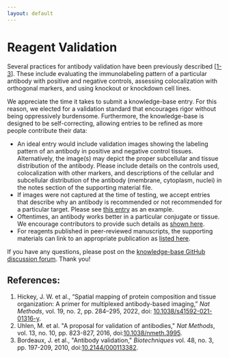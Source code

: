```yaml
---
layout: default
---
```


# Reagent Validation

Several practices for antibody validation have been previously described [[1-3](#references)]. These include evaluating the immunolabeling pattern of a particular antibody with positive and negative controls, assessing colocalization with orthogonal markers, and using knockout or knockdown cell lines.

We appreciate the time it takes to submit a knowledge-base entry. For this reason, we elected for a validation standard that encourages rigor without being oppressively burdensome. Furthermore, the knowledge-base is designed to be self-correcting, allowing entries to be refined as more people contribute their data:
* An ideal entry would include validation images showing the labeling pattern of an antibody in positive and negative control tissues. Alternatively, the image(s) may depict the proper subcellular and tissue distribution of the antibody. Please include details on the controls used, colocalization with other markers, and descriptions of the cellular and subcellular distribution of the antibody (membrane, cytoplasm, nuclei) in the notes section of the supporting material file.
* If images were not captured at the time of testing, we accept entries that describe why an antibody is recommended or not recommended for a particular target. Please see [this entry](./supporting_material/CD11b_Unconjugated/0000-0003-4379-8967.md) as an example.
* Oftentimes, an antibody works better in a particular conjugate or tissue. We encourage contributors to provide such details as [shown here](./supporting_material/CD11c_AF594/0000-0003-4379-8967.md).
* For reagents published in peer-reviewed manuscripts, the supporting materials can link to an appropriate publication as [listed here](./supporting_material/CD44_AF700/0000-0003-1431-1398.md).

If you have any questions, please post on the [knowledge-base GitHub discussion forum](https://github.com/IBEXImagingCommunity/ibex_imaging_knowledge_base/discussions). Thank you!

## References:
1. Hickey, J. W. et al., “Spatial mapping of protein composition and tissue
organization: A primer for multiplexed antibody-based imaging,” *Nat
Methods*, vol. 19, no. 2, pp. 284–295, 2022, doi:
[10.1038/s41592-021-01316-y](https://doi.org/10.1038/s41592-021-01316-y).
1. Uhlen, M. et al. "A proposal for validation of antibodies," *Nat
Methods*, vol. 13, no. 10, pp. 823-827, 2016, doi:[10.1038/nmeth.3995](https://doi.org/10.1038/nmeth.3995).
1. Bordeaux, J. et al., "Antibody validation," *Biotechniques* vol. 48, no. 3, pp. 197-209, 2010, doi:[10.2144/000113382](https://doi.org/10.2144/000113382).

